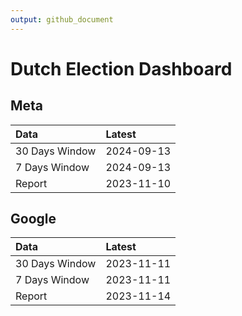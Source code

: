 ```yaml
---
output: github_document
---
```


# Dutch Election Dashboard



## Meta


|Data           |Latest     |
|:--------------|:----------|
|30 Days Window |2024-09-13 |
|7 Days Window  |2024-09-13 |
|Report         |2023-11-10 |

## Google


|Data           |Latest     |
|:--------------|:----------|
|30 Days Window |2023-11-11 |
|7 Days Window  |2023-11-11 |
|Report         |2023-11-14 |
